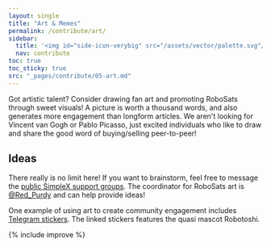 ```yaml
---
layout: single
title: "Art & Memes"
permalink: /contribute/art/
sidebar:
  title: '<img id="side-icon-verybig" src="/assets/vector/palette.svg"/>Art'
  nav: contribute
toc: true
toc_sticky: true
src: "_pages/contribute/05-art.md"
---
```



Got artistic talent? Consider drawing fan art and promoting RoboSats through sweet visuals! A picture is worth a thousand words, and also generates more engagement than longform articles. We aren't looking for Vincent van Gogh or Pablo Picasso, just excited individuals who like to draw and share the good word of buying/selling peer-to-peer!

## Ideas

There really is no limit here! If you want to brainstorm, feel free to message the [public SimpleX support groups](https://learn.robosats.com/contribute/code/#communication-channels). The coordinator for RoboSats art is [@Red_Purdy](https://twitter.com/Red_Purdy) and can help provide ideas!

One example of using art to create community engagement includes [Telegram stickers](https://t.me/addstickers/Robosats1). The linked stickers features the quasi mascot Robotoshi.

{% include improve %}
